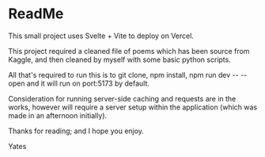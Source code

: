 # ReadMe

This small project uses Svelte + Vite to deploy on Vercel.

This project required a cleaned file of poems which has been source from Kaggle, and then cleaned by myself with some basic python scripts.

All that's required to run this is to git clone, npm install, npm run dev -- --open and it will run on port:5173 by default.

Consideration for running server-side caching and requests are in the works, however will require a server setup within the application (which was made in an afternoon initially).

Thanks for reading; and I hope you enjoy.

Yates
